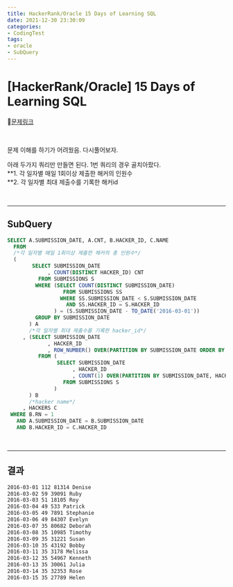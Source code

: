 ```yaml
---
title: HackerRank/Oracle 15 Days of Learning SQL
date: 2021-12-30 23:30:09
categories:
- CodingTest
tags:
- oracle
- SubQuery
---
```


# [HackerRank/Oracle] 15 Days of Learning SQL

📌[문제링크](https://www.hackerrank.com/challenges/placements/problem) 

<BR>

문제 이해를 하기가 어려웠음.  다시풀어보자.

아래 두가지 쿼리만 만들면 된다. 1번 쿼리의 경우 골치아팠다.<Br>**1. 각 일자별 매일 1회이상 제출한 해커의 인원수<br>**2. 각 일자별 최대 제출수를 기록한 해커id

<BR>

-------

##  SubQuery

```sql
SELECT A.SUBMISSION_DATE, A.CNT, B.HACKER_ID, C.NAME
  FROM 
  /*각 일자별 매일 1회이상 제출한 해커의 총 인원수*/
  (
        SELECT SUBMISSION_DATE
             , COUNT(DISTINCT HACKER_ID) CNT
          FROM SUBMISSIONS S
         WHERE (SELECT COUNT(DISTINCT SUBMISSION_DATE)
                  FROM SUBMISSIONS SS
                 WHERE SS.SUBMISSION_DATE < S.SUBMISSION_DATE
                   AND SS.HACKER_ID = S.HACKER_ID
               ) = (S.SUBMISSION_DATE - TO_DATE('2016-03-01'))
         GROUP BY SUBMISSION_DATE
       ) A
       /*각 일자별 최대 제출수를 기록한 hacker_id*/
     , (SELECT SUBMISSION_DATE
             , HACKER_ID
             , ROW_NUMBER() OVER(PARTITION BY SUBMISSION_DATE ORDER BY CNT DESC, HACKER_ID) RN
          FROM (
                SELECT SUBMISSION_DATE
                     , HACKER_ID
                     , COUNT(1) OVER(PARTITION BY SUBMISSION_DATE, HACKER_ID) CNT
                  FROM SUBMISSIONS S
               )
       ) B
       /*hacker name*/
     , HACKERS C
 WHERE B.RN = 1
   AND A.SUBMISSION_DATE = B.SUBMISSION_DATE
   AND B.HACKER_ID = C.HACKER_ID

```

<BR>

---------

## 결과

```txt
2016-03-01 112 81314 Denise
2016-03-02 59 39091 Ruby
2016-03-03 51 18105 Roy
2016-03-04 49 533 Patrick
2016-03-05 49 7891 Stephanie
2016-03-06 49 84307 Evelyn
2016-03-07 35 80682 Deborah
2016-03-08 35 10985 Timothy
2016-03-09 35 31221 Susan
2016-03-10 35 43192 Bobby
2016-03-11 35 3178 Melissa
2016-03-12 35 54967 Kenneth
2016-03-13 35 30061 Julia
2016-03-14 35 32353 Rose
2016-03-15 35 27789 Helen
```

